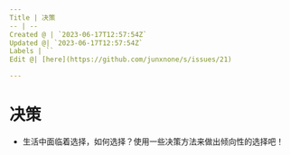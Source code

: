 ```yaml
---
Title | 决策
-- | --
Created @ | `2023-06-17T12:57:54Z`
Updated @| `2023-06-17T12:57:54Z`
Labels | ``
Edit @| [here](https://github.com/junxnone/s/issues/21)

---
```

# 决策
- 生活中面临着选择，如何选择？使用一些决策方法来做出倾向性的选择吧！
